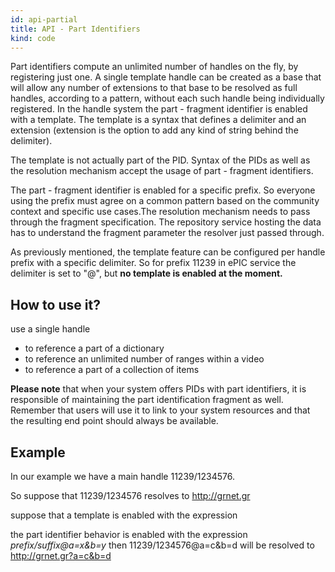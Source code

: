 ```yaml
---
id: api-partial
title: API - Part Identifiers
kind: code
---
```


Part identifiers compute an unlimited number of handles on the fly, by registering just one. A single template handle can be created as a base that will allow any number of extensions to that base to be resolved as full handles, according to a pattern, without each such handle being individually registered.  In the handle system the part - fragment identifier is enabled with a template. The template is a syntax that defines a delimiter and an extension (extension is the option to add any kind of string behind the delimiter). 

The template is not actually part of the PID. Syntax of the PIDs as well as the resolution mechanism accept the usage of part - fragment identifiers.

The part - fragment identifier is enabled for a specific prefix. So everyone using the prefix must agree on a common pattern based on the community context and specific use cases.The resolution mechanism needs to pass through the fragment specification. The repository service hosting the data has to understand the fragment parameter the resolver just passed through.

As previously mentioned,  the template feature can be configured per handle prefix with a specific delimiter. So for prefix 11239 in  ePIC service the delimiter is set to "@", but <strong>no template is enabled at the moment.</strong> 

## How to use it?
use a single handle
<ul>
<li>to reference a part of a dictionary</li>
<li>to reference an unlimited number of ranges within a video</li>
<li>to reference a part of a collection of items</li>
</ul>

<strong>Please note</strong>  that when your system offers PIDs with part identifiers, it is responsible of maintaining the part identification fragment as well. Remember that users will use it to link to your system resources and that the resulting end point should always be available.

## Example
In our example we have a main handle 11239/1234576. 

So suppose that 11239/1234576 resolves to http://grnet.gr 

suppose that a template  is enabled with the expression

the part identifier behavior is enabled with the expression 
  <i>prefix/suffix@a=x&b=y</i>
then 
 11239/1234576@a=c&b=d  will be resolved to http://grnet.gr?a=c&b=d


